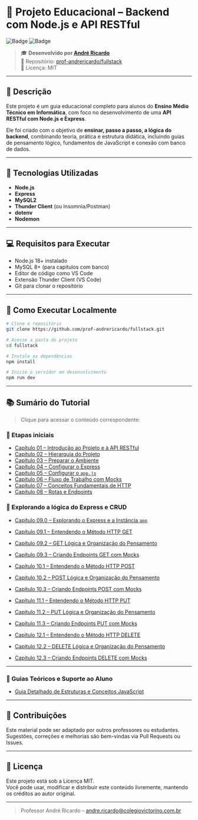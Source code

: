 # 🧩 Projeto Educacional – Backend com Node.js e API RESTful

![Badge](https://img.shields.io/badge/educacional-node.js-blue)
![Badge](https://img.shields.io/badge/licença-MIT-green)

> 🎓 **Desenvolvido por [André Ricardo](mailto:andre.ricardo@colegiovictorino.com.br)**  
> 📁 Repositório: [prof-andrericardo/fullstack](https://github.com/prof-andrericardo/fullstack)  
> 📌 Licença: MIT

---

## 📘 Descrição

Este projeto é um guia educacional completo para alunos do **Ensino Médio Técnico em Informática**, com foco no desenvolvimento de uma **API RESTful com Node.js e Express**.

Ele foi criado com o objetivo de **ensinar, passo a passo, a lógica do backend**, combinando teoria, prática e estrutura didática, incluindo guias de pensamento lógico, fundamentos de JavaScript e conexão com banco de dados.

---

## 🧰 Tecnologias Utilizadas

- **Node.js**
- **Express**
- **MySQL2**
- **Thunder Client** (ou Insomnia/Postman)
- **dotenv**
- **Nodemon**

---

## 💻 Requisitos para Executar

- Node.js 18+ instalado
- MySQL 8+ (para capítulos com banco)
- Editor de código como VS Code
- Extensão Thunder Client (VS Code)
- Git para clonar o repositório

---

## 🚀 Como Executar Localmente

```bash
# Clone o repositório
git clone https://github.com/prof-andrericardo/fullstack.git

# Acesse a pasta do projeto
cd fullstack

# Instale as dependências
npm install

# Inicie o servidor em desenvolvimento
npm run dev
```

---

## 📚 Sumário do Tutorial

> Clique para acessar o conteúdo correspondente:

### 🔹 Etapas iniciais

- [Capítulo 01 – Introdução ao Projeto e à API RESTful](<docs/Capítulo 01 – Introdução ao Projeto e à API RESTful.md>)
- [Capítulo 02 – Hierarquia do Projeto](<docs/Capítulo 02 – Hierarquia do Projeto.md>)
- [Capítulo 03 – Preparar o Ambiente](<docs/Capítulo 03 – Preparar o Ambiente.md>)
- [Capítulo 04 – Configurar o Express](<docs/Capítulo 04 – Configurar o Express.md>)
- [Capítulo 05 – Configurar o `app.js`](<docs/Capítulo 05 – Configurar o `app.js`.md>)
- [Capítulo 06 – Fluxo de Trabalho com Mocks](<docs/Capítulo 06 – Fluxo de Trabalho com Mocks.md>)
- [Capítulo 07 – Conceitos Fundamentais de HTTP](<docs/Capítulo 07 – Conceitos Fundamentais de HTTP.md>)
- [Capítulo 08 – Rotas e Endpoints](<docs/Capítulo 08 – Rotas e Endpoints.md>)

### 🔹 Explorando a lógica do Express e CRUD

- [Capítulo 09.0 – Explorando o Express e a Instância `app`](<docs/Capítulo 09.0 – Explorando o Express e a Instância `app`.md>)
- [Capítulo 09.1 – Entendendo o Método HTTP GET](<docs/Capítulo 09.1 – Entendendo o Método HTTP GET.md>)
- [Capítulo 09.2 – GET Lógica e Organização do Pensamento](<docs/Capítulo 09.2 –  GET Lógica e Organização do Pensamento.md>)
- [Capítulo 09.3 – Criando Endpoints GET com Mocks](<docs/Capítulo 09.3 – Criando Endpoints GET.md>)

- [Capítulo 10.1 – Entendendo o Método HTTP POST](<docs/Capítulo 10.1 – Entendendo o Método HTTP POST.md>)
- [Capítulo 10.2 – POST Lógica e Organização do Pensamento](<docs/Capítulo 10.2 – POST Lógica e Organização do Pensamento.md>)
- [Capítulo 10.3 – Criando Endpoints POST com Mocks](<docs/Capítulo 10.3 – Criando Endpoints POST com Mocks.md>)

- [Capítulo 11.1 – Entendendo o Método HTTP PUT](<docs/Capítulo 11.1 – Entendendo o Método HTTP PUT.md>)
- [Capítulo 11.2 – PUT Lógica e Organização do Pensamento](<docs/Capítulo 11.2 – PUT Lógica e Organização do Pensamento.md>)
- [Capítulo 11.3 – Criando Endpoints PUT com Mocks](<docs/Capítulo 11.3 – Criando Endpoints PUT com Mocks.md>)

- [Capítulo 12.1 – Entendendo o Método HTTP DELETE](<docs/Capítulo 12.1 – Entendendo o Método HTTP DELETE.md>)
- [Capítulo 12.2 – DELETE Lógica e Organização do Pensamento](<docs/Capítulo 12.2 – DELETE Lógica e Organização do Pensamento.md>)
- [Capítulo 12.3 – Criando Endpoints DELETE com Mocks](<docs/Capítulo 12.3 – Criando Endpoints DELETE com Mocks.md>)


---

### 📘 Guias Teóricos e Suporte ao Aluno

- [Guia Detalhado de Estruturas e Conceitos JavaScript](<docs/01 - Guia Detalhado de Estruturas e Conceitos JavaScript.md>)

---

## 🤝 Contribuições

Este material pode ser adaptado por outros professores ou estudantes.  
Sugestões, correções e melhorias são bem-vindas via Pull Requests ou Issues.

---

## 📄 Licença

Este projeto está sob a Licença MIT.  
Você pode usar, modificar e distribuir este conteúdo livremente, mantendo os créditos ao autor original.

---

> Professor André Ricardo – [andre.ricardo@colegiovictorino.com.br](mailto:andre.ricardo@colegiovictorino.com.br)
